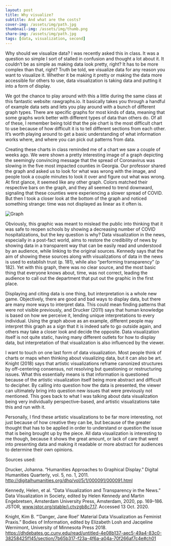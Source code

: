 ```yaml
---
layout: post
title: Why visualize?
subtitle: And what are the costs?
cover-img: /assets/img/path.jpg
thumbnail-img: /assets/img/thumb.png
share-img: /assets/img/path.jpg
tags: [data, visualization, second]
---
```


Why should we visualize data? I was recently asked this in class. It was a question so simple I sort of stalled in confusion and thought a lot about it. It couldn’t be as simple as making data look pretty, right? It has to be more complex than that, right? Truth be told, we visualize data for any reason you want to visualize it. Whether it be making it pretty or making the data more accessible for others to use, data visualization is taking data and putting it into a form of display. 

We got the chance to play around with this a little during the same class at this fantastic website: rawgraphs.io. It basically takes you through a handful of example data sets and lets you play around with a bunch of different graph types. There are specific graphs for most kinds of data, meaning that some graphs work better with different types of data than others do. Of all of these, I remember being told that the pie chart is the most difficult chart to use because of how difficult it is to tell different sections from each other. It’s worth playing around to get a basic understanding of what information works where, and where you can pick out patterns from data. 

Creating these charts in class reminded me of a chart we saw a couple of weeks ago. We were shown a pretty interesting image of a graph depicting the seemingly convincing message that the spread of Coronavirus was slowing in the five most impacted counties in Georgia. Our professor shared the graph and asked us to look for what was wrong with the image, and people took a couple minutes to look it over and figure out what was wrong. At first glance, it seemed like any other graph. Colors matched their respective bars on the graph, and they all seemed to trend downward, signaling that these counties were experiencing a slower spread of COVID. But then I took a closer look at the bottom of the graph and noticed something strange: time was not displayed as linear as it often is.

![Graph](https://media.firstcoastnews.com/assets/WTLV/images/170ae16f-4643-438f-b689-50d66ca6a8d8/170ae16f-4643-438f-b689-50d66ca6a8d8_1140x641.jpg)

Obviously, this graphic was meant to mislead the public into thinking that it was safe to reopen schools by showing a decreasing number of COVID hospitalizations, but the key question is why? Data visualization in the news, especially in a post-fact world, aims to restore the credibility of news by showing data in a transparent way that can be easily read and understood by an audience, while linking to the original sources. Kennedy says that the aim of showing these sources along with visualizations of data in the news is used to establish trust (p. 181), while also “performing transparency” (p 182). Yet with this graph, there was no clear source, and the most basic thing that everyone knows about, time, was not correct, leading the audience to call out the department that put out the graphic in the first place. 

Displaying and citing data is one thing, but interpretation is a whole new game. Objectively, there are good and bad ways to display data, but there are many more ways to interpret data. This could mean finding patterns that were not visible previously, and Drucker (2011) says that human knowledge is based on how we perceive it, lending unique interpretations to every individual. Using the graph above as an example, different people may interpret this graph as a sign that it is indeed safe to go outside again, and others may take a closer look and decide the opposite. Data visualization itself is not quite static, having many different outlets for how to display data, but interpretation of that visualization is also influenced by the viewer. 

I want to touch on one last form of data visualization. Most people think of charts or maps when thinking about visualizing data, but it can also be art. Knight (2018) says that artistic visualizations reframe canonized structures by off-centering consensus, not resolving but questioning or restructuring issues. What this essentially means is that information is questioned because of the artistic visualization itself being more abstract and difficult to decipher. By calling into question how the data is presented, the viewer can ultimately bring into question new issues that were previously not mentioned. This goes back to what I was talking about data visualization being very individually perspective-based, and artistic visualizations take this and run with it. 

Personally, I find these artistic visualizations to be far more interesting, not just because of how creative they can be, but because of the greater thought that has to be applied in order to understand or question the issue that is being brought up by the piece. All data visualization is interesting to me though, because it shows the great amount, or lack of care that went into presenting data and making it readable or more abstract for audiences to determine their own opinions. 

Sources used: 

Drucker, Johanna. “Humanities Approaches to Graphical Display.” Digital Humanities Quarterly, vol. 5, no. 1, 2011. http://digitalhumanities.org/dhq/vol/5/1/000091/000091.html

Kennedy, Helen, et al. “Data Visualization and Transparency in the News.” Data Visualization in Society, edited by Helen Kennedy and Martin Engebretsen, Amsterdam University Press, Amsterdam, 2020, pp. 169–186. JSTOR, www.jstor.org/stable/j.ctvzgb8c7.17. Accessed 13 Oct. 2020.

Knight, Kim B. “’Danger, Jane Roe!’ Material Data Visualization as Feminist Praxis.” Bodies of Information, edited by Elizabeth Losh and Jacqeline Wernimont, University of Minnesota Press 2018. https://dhdebates.gc.cuny.edu/read/untitled-4e08b137-aec5-49a4-83c0-38258425f145/section/7b65b317-f23a-4f6a-a04a-70f266af7c4e#ch01
